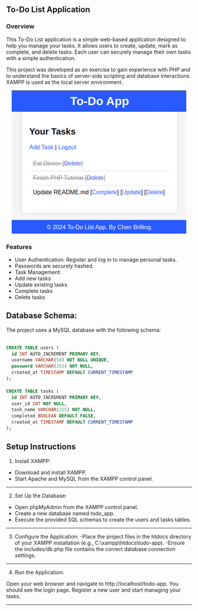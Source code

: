 ## To-Do List Application

### Overview
This To-Do List application is a simple web-based application designed to help you manage your tasks. It allows users to create, update, mark as complete, and delete tasks. Each user can securely manage their own tasks with a simple authentication.

This project was developed as an exercise to gain experience with PHP and to understand the basics of server-side scripting and database interactions. XAMPP is used as the local server environment.

<div align="center">
<a href="./images/Tasks_Image.png">
    <img src="./images/Tasks_Image.png" alt="Logo">
</a>
</div>


### Features
* User Authentication: Register and log in to manage personal tasks. 
* Passwords are securely hashed.
* Task Management:
* Add new tasks
* Update existing tasks
* Complete tasks
* Delete tasks


## Database Schema:
The project uses a MySQL database with the following schema:
```sql

CREATE TABLE users (
  id INT AUTO_INCREMENT PRIMARY KEY,
  username VARCHAR(50) NOT NULL UNIQUE,
  password VARCHAR(255) NOT NULL,
  created_at TIMESTAMP DEFAULT CURRENT_TIMESTAMP
);

CREATE TABLE tasks (
  id INT AUTO_INCREMENT PRIMARY KEY,
  user_id INT NOT NULL,
  task_name VARCHAR(255) NOT NULL,
  completed BOOLEAN DEFAULT FALSE,
  created_at TIMESTAMP DEFAULT CURRENT_TIMESTAMP
);
```


## Setup Instructions
1. Install XAMPP:
- Download and install XAMPP.
- Start Apache and MySQL from the XAMPP control panel.

---

2. Set Up the Database:

- Open phpMyAdmin from the XAMPP control panel.
- Create a new database named todo_app.
- Execute the provided SQL schemas to create the users and tasks tables.

---

3. Configure the Application:
-Place the project files in the htdocs directory of your XAMPP installation (e.g., C:\xampp\htdocs\todo-app).
-Ensure the includes/db.php file contains the correct database connection settings.

---

4. Run the Application:

Open your web browser and navigate to http://localhost/todo-app.
You should see the login page. Register a new user and start managing your tasks.

---